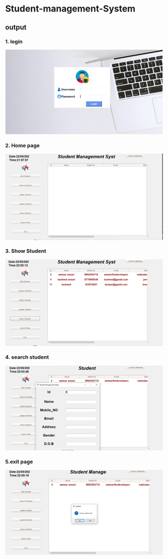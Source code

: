 # Student-management-System

## output

### 1. login
<img src="output/loginpage.png">

### 2. Home page 
<img src="output/Mainpage.png">

### 3. Show Student
<img src="output/showStudent.png">

### 4. search student
<img src="output/searchstudent.png">

### 5.exit page
<img src="output/exitpage.png">

